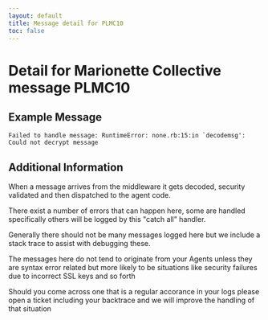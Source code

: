 ```yaml
---
layout: default
title: Message detail for PLMC10
toc: false
---
```


Detail for Marionette Collective message PLMC10
===========================================

Example Message
---------------

    Failed to handle message: RuntimeError: none.rb:15:in `decodemsg': Could not decrypt message 

Additional Information
----------------------

When a message arrives from the middleware it gets decoded, security validated and then dispatched to the agent code.

There exist a number of errors that can happen here, some are handled specifically others will be logged by this "catch all" handler.

Generally there should not be many messages logged here but we include a stack trace to assist with debugging these.

The messages here do not tend to originate from your Agents unless they are syntax error related but more likely to be situations like security failures due to incorrect SSL keys and so forth

Should you come across one that is a regular accorance in your logs please open a ticket including your backtrace and we will improve the handling of that situation
